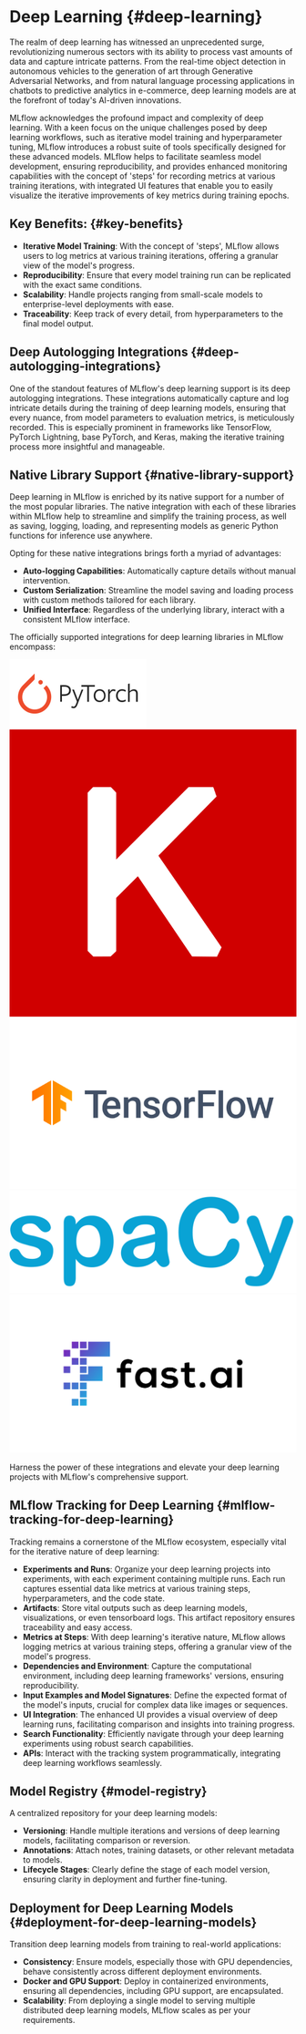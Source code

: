 # Deep Learning {#deep-learning}

The realm of deep learning has witnessed an unprecedented surge,
revolutionizing numerous sectors with its ability to process vast
amounts of data and capture intricate patterns. From the real-time
object detection in autonomous vehicles to the generation of art through
Generative Adversarial Networks, and from natural language processing
applications in chatbots to predictive analytics in e-commerce, deep
learning models are at the forefront of today's AI-driven innovations.

MLflow acknowledges the profound impact and complexity of deep learning.
With a keen focus on the unique challenges posed by deep learning
workflows, such as iterative model training and hyperparameter tuning,
MLflow introduces a robust suite of tools specifically designed for
these advanced models. MLflow helps to facilitate seamless model
development, ensuring reproducibility, and provides enhanced monitoring
capabilities with the concept of 'steps' for recording metrics at
various training iterations, with integrated UI features that enable you
to easily visualize the iterative improvements of key metrics during
training epochs.

## Key Benefits: {#key-benefits}

-   **Iterative Model Training**: With the concept of 'steps', MLflow
    allows users to log metrics at various training iterations, offering
    a granular view of the model's progress.
-   **Reproducibility**: Ensure that every model training run can be
    replicated with the exact same conditions.
-   **Scalability**: Handle projects ranging from small-scale models to
    enterprise-level deployments with ease.
-   **Traceability**: Keep track of every detail, from hyperparameters
    to the final model output.

## Deep Autologging Integrations {#deep-autologging-integrations}

One of the standout features of MLflow's deep learning support is its
deep autologging integrations. These integrations automatically capture
and log intricate details during the training of deep learning models,
ensuring that every nuance, from model parameters to evaluation metrics,
is meticulously recorded. This is especially prominent in frameworks
like TensorFlow, PyTorch Lightning, base PyTorch, and Keras, making the
iterative training process more insightful and manageable.

## Native Library Support {#native-library-support}

Deep learning in MLflow is enriched by its native support for a number
of the most popular libraries. The native integration with each of these
libraries within MLflow help to streamline and simplify the training
process, as well as saving, logging, loading, and representing models as
generic Python functions for inference use anywhere.

Opting for these native integrations brings forth a myriad of
advantages:

-   **Auto-logging Capabilities**: Automatically capture details without
    manual intervention.
-   **Custom Serialization**: Streamline the model saving and loading
    process with custom methods tailored for each library.
-   **Unified Interface**: Regardless of the underlying library,
    interact with a consistent MLflow interface.

The officially supported integrations for deep learning libraries in
MLflow encompass:

<section>
    <div class="logo-grid">
        <a href="../models.html#pytorch-pytorch">
            <div class="logo-card">
                <img src="../../static/images/logos/pytorch-logo.svg" alt="pytorch Logo"/>
            </div>
        </a>
        <a href="../models.html#keras-keras">
            <div class="logo-card">
                <img src="../../static/images/logos/keras-logo.svg" alt="keras Logo"/>
            </div>
        </a>
        <a href="../models.html#tensorflow-tensorflow">
            <div class="logo-card">
                <img src="../../static/images/logos/TensorFlow-logo.svg" alt="TensorFlow Logo"/>
            </div>
        </a>
        <a href="../models.html#spacy-spacy">
            <div class="logo-card">
                <img src="../../static/images/logos/spacy-logo.svg" alt="spaCy Logo"/>
            </div>
        </a>
        <a href="../models.html#fastai-fastai">
            <div class="logo-card">
                <img src="../../static/images/logos/fastai-logo.png" alt="fast.ai Logo"/>
            </div>
        </a>
    </div>
</section>

Harness the power of these integrations and elevate your deep learning
projects with MLflow's comprehensive support.

## MLflow Tracking for Deep Learning {#mlflow-tracking-for-deep-learning}

Tracking remains a cornerstone of the MLflow ecosystem, especially vital
for the iterative nature of deep learning:

-   **Experiments and Runs**: Organize your deep learning projects into
    experiments, with each experiment containing multiple runs. Each run
    captures essential data like metrics at various training steps,
    hyperparameters, and the code state.
-   **Artifacts**: Store vital outputs such as deep learning models,
    visualizations, or even tensorboard logs. This artifact repository
    ensures traceability and easy access.
-   **Metrics at Steps**: With deep learning's iterative nature, MLflow
    allows logging metrics at various training steps, offering a
    granular view of the model's progress.
-   **Dependencies and Environment**: Capture the computational
    environment, including deep learning frameworks' versions, ensuring
    reproducibility.
-   **Input Examples and Model Signatures**: Define the expected format
    of the model's inputs, crucial for complex data like images or
    sequences.
-   **UI Integration**: The enhanced UI provides a visual overview of
    deep learning runs, facilitating comparison and insights into
    training progress.
-   **Search Functionality**: Efficiently navigate through your deep
    learning experiments using robust search capabilities.
-   **APIs**: Interact with the tracking system programmatically,
    integrating deep learning workflows seamlessly.

## Model Registry {#model-registry}

A centralized repository for your deep learning models:

-   **Versioning**: Handle multiple iterations and versions of deep
    learning models, facilitating comparison or reversion.
-   **Annotations**: Attach notes, training datasets, or other relevant
    metadata to models.
-   **Lifecycle Stages**: Clearly define the stage of each model
    version, ensuring clarity in deployment and further fine-tuning.

## Deployment for Deep Learning Models {#deployment-for-deep-learning-models}

Transition deep learning models from training to real-world
applications:

-   **Consistency**: Ensure models, especially those with GPU
    dependencies, behave consistently across different deployment
    environments.
-   **Docker and GPU Support**: Deploy in containerized environments,
    ensuring all dependencies, including GPU support, are encapsulated.
-   **Scalability**: From deploying a single model to serving multiple
    distributed deep learning models, MLflow scales as per your
    requirements.
